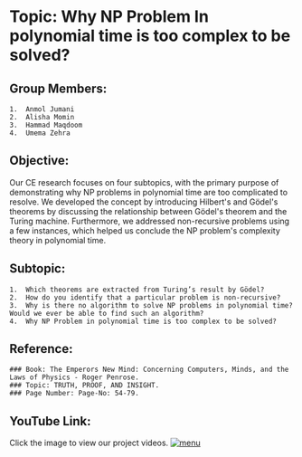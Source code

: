 # Topic: Why NP Problem In polynomial time is too complex to be solved?
## Group Members:
    1.	Anmol Jumani
    2.	Alisha Momin
    3.	Hammad Maqdoom 
    4.	Umema Zehra
## Objective: 
Our CE research focuses on four subtopics, with the primary purpose of demonstrating why NP problems in polynomial time are too complicated to resolve. We developed the concept by introducing Hilbert's and Gödel's theorems by discussing the relationship between Gödel's theorem and the Turing machine. Furthermore, we addressed non-recursive problems using a few instances, which helped us conclude the NP problem's complexity theory in polynomial time.
## Subtopic: 
    1.	Which theorems are extracted from Turing’s result by Gödel?
    2.	How do you identify that a particular problem is non-recursive?
    3.	Why is there no algorithm to solve NP problems in polynomial time? Would we ever be able to find such an algorithm?
    4.	Why NP Problem in polynomial time is too complex to be solved?
## Reference:
    ### Book: The Emperors New Mind: Concerning Computers, Minds, and the Laws of Physics - Roger Penrose.
    ### Topic: TRUTH, PROOF, AND INSIGHT.
    ### Page Number: Page-No: 54-79.
## YouTube Link: 
Click the image to view our project videos.
[![menu](https://user-images.githubusercontent.com/60126292/144741810-46f415ff-367d-4eb1-a2bf-6101b03fff5a.PNG)](https://youtube.com/playlist?list=PLeLddCm4AohW_LSwKBrvC2SHRiYOdDyhh)

